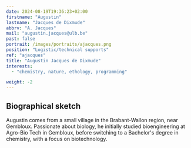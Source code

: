 ```yaml
---
date: 2024-08-19T19:36:23+02:00
firstname: "Augustin"
lastname: "Jacques de Dixmude"
abbrv: "A. Jacques"
mail: "augustin.jacques@ulb.be"
past: false
portrait: /images/portraits/ajacques.png
position: "Logistic/technical supports"
ref: "ajacques"
title: "Augustin Jacques de Dixmude"
interests:
  - "chemistry, nature, ethology, programming"

weight: -2
---
```


## Biographical sketch

Augustin comes from a small village in the Brabant-Wallon region, near Gembloux. Passionate about biology, he initially studied bioengineering at Agro-Bio Tech in Gembloux, before switching to a Bachelor's degree in chemistry, with a focus on biotechnology.

